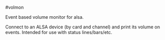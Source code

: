 #volmon

Event based volume monitor for alsa.

Connect to an ALSA device (by card and channel) and print its volume on
events. Intended for use with status lines/bars/etc.
